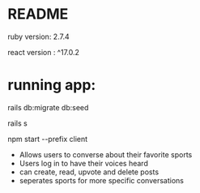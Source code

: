 # README
ruby version: 2.7.4

react version : ^17.0.2
# running app:
rails db:migrate db:seed

rails s

npm start --prefix client

- Allows users to converse about their favorite sports
- Users log in to have their voices heard
- can create, read, upvote and delete posts
- seperates sports for more specific conversations
